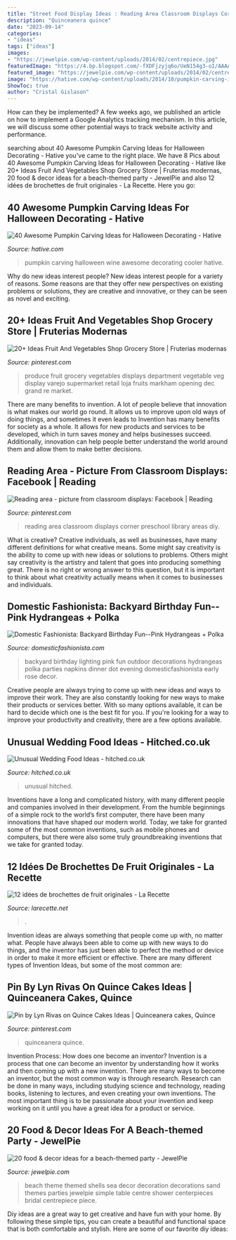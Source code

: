 ```yaml
---
title: "Street Food Display Ideas : Reading Area Classroom Displays Corner Preschool Library Areas Diy"
description: "Quinceanera quince"
date: "2023-09-14"
categories:
- "ideas"
tags: ["ideas"]
images:
- "https://jewelpie.com/wp-content/uploads/2014/02/centrepiece.jpg"
featuredImage: "https://4.bp.blogspot.com/-fXDFjzyjq6o/UeN154g3-oI/AAAAAAAAZTI/b0TRA20m93M/s1600/Pink+Backyard+Birthday+Party-40.jpg"
featured_image: "https://jewelpie.com/wp-content/uploads/2014/02/centrepiece.jpg"
image: "https://hative.com/wp-content/uploads/2014/10/pumpkin-carving-ideas/30-wine-cooler-pumpkin.jpg"
ShowToc: true
author: "Cristal Gislason"
---
```



How can they be implemented?
A few weeks ago, we published an article on how to implement a Google Analytics tracking mechanism. In this article, we will discuss some other potential ways to track website activity and performance.

	

		
searching about 40 Awesome Pumpkin Carving Ideas for Halloween Decorating - Hative you've came to the right place. We have 8 Pics about 40 Awesome Pumpkin Carving Ideas for Halloween Decorating - Hative like 20+ Ideas Fruit And Vegetables Shop Grocery Store | Fruterias modernas, 20 food &amp; decor ideas for a beach-themed party - JewelPie and also 12 idées de brochettes de fruit originales - La Recette. Here you go:
		
    
## 40 Awesome Pumpkin Carving Ideas For Halloween Decorating - Hative

<img loading=lazy src="https://hative.com/wp-content/uploads/2014/10/pumpkin-carving-ideas/30-wine-cooler-pumpkin.jpg" onerror="this.onerror=null;this.src='https://tse4.mm.bing.net/th?id=OIP.8FEsfgfBW_9Kq2kfCDJ__AHaLr&amp;pid=15.1';" alt="40 Awesome Pumpkin Carving Ideas for Halloween Decorating - Hative">

_Source: hative.com_

>pumpkin carving halloween wine awesome decorating cooler hative. 

	

Why do new ideas interest people?
New ideas interest people for a variety of reasons. Some reasons are that they offer new perspectives on existing problems or solutions, they are creative and innovative, or they can be seen as novel and exciting.

    
## 20+ Ideas Fruit And Vegetables Shop Grocery Store | Fruterias Modernas

<img loading=lazy src="https://i.pinimg.com/736x/1b/56/4a/1b564ad5a0668bf1f831bab9efd16e16.jpg" onerror="this.onerror=null;this.src='https://tse2.mm.bing.net/th?id=OIP.Zexka1PtIDPg3-2vXqHn7QAAAA&amp;pid=15.1';" alt="20+ Ideas Fruit And Vegetables Shop Grocery Store | Fruterias modernas">

_Source: pinterest.com_

>produce fruit grocery vegetables displays department vegetable veg display varejo supermarket retail loja fruits markham opening dec grand re market. 

	

There are many benefits to invention. A lot of people believe that innovation is what makes our world go round. It allows us to improve upon old ways of doing things, and sometimes it even leads to
Invention has many benefits for society as a whole. It allows for new products and services to be developed, which in turn saves money and helps businesses succeed. Additionally, innovation can help people better understand the world around them and allow them to make better decisions.

    
## Reading Area - Picture From Classroom Displays: Facebook | Reading

<img loading=lazy src="https://i.pinimg.com/736x/2b/d7/fa/2bd7facea9caf0cd6b3d67474ac5caf1--reading-tips-reading-areas.jpg" onerror="this.onerror=null;this.src='https://tse1.mm.bing.net/th?id=OIP.P1V0UwQBsBJfGbuM-waeGgHaJ4&amp;pid=15.1';" alt="Reading area - picture from classroom displays: Facebook | Reading">

_Source: pinterest.com_

>reading area classroom displays corner preschool library areas diy. 

	

What is creative?
Creative individuals, as well as businesses, have many different definitions for what creative means. Some might say creativity is the ability to come up with new ideas or solutions to problems. Others might say creativity is the artistry and talent that goes into producing something great. There is no right or wrong answer to this question, but it is important to think about what creativity actually means when it comes to businesses and individuals.

    
## Domestic Fashionista: Backyard Birthday Fun--Pink Hydrangeas + Polka

<img loading=lazy src="https://4.bp.blogspot.com/-fXDFjzyjq6o/UeN154g3-oI/AAAAAAAAZTI/b0TRA20m93M/s1600/Pink+Backyard+Birthday+Party-40.jpg" onerror="this.onerror=null;this.src='https://tse3.mm.bing.net/th?id=OIP.ZUnPlQGnAOHVR3NjQtaBcgHaLG&amp;pid=15.1';" alt="Domestic Fashionista: Backyard Birthday Fun--Pink Hydrangeas + Polka">

_Source: domesticfashionista.com_

>backyard birthday lighting pink fun outdoor decorations hydrangeas polka parties napkins dinner dot evening domesticfashionista early rose decor. 

	

Creative people are always trying to come up with new ideas and ways to improve their work. They are also constantly looking for new ways to make their products or services better. With so many options available, it can be hard to decide which one is the best fit for you. If you're looking for a way to improve your productivity and creativity, there are a few options available.

    
## Unusual Wedding Food Ideas - Hitched.co.uk

<img loading=lazy src="https://cdn0.hitched.co.uk/articles/images/1/2/8/7/img_67821/wedding-food-hog-roast.jpg" onerror="this.onerror=null;this.src='https://tse1.mm.bing.net/th?id=OIP.vj805r4-n-HK4UH2JqqwDgHaLH&amp;pid=15.1';" alt="Unusual Wedding Food Ideas - hitched.co.uk">

_Source: hitched.co.uk_

>unusual hitched. 

	

Inventions have a long and complicated history, with many different people and companies involved in their development. From the humble beginnings of a simple rock to the world’s first computer, there have been many innovations that have shaped our modern world. Today, we take for granted some of the most common inventions, such as mobile phones and computers, but there were also some truly groundbreaking inventions that we take for granted today.

    
## 12 Idées De Brochettes De Fruit Originales - La Recette

<img loading=lazy src="http://larecette.net/wp-content/uploads/2015/03/11070737_10152803680807825_9160589441016240271_n.jpg" onerror="this.onerror=null;this.src='https://tse1.mm.bing.net/th?id=OIP.8ebVvk2LQVT_ag74HHXfTQHaLH&amp;pid=15.1';" alt="12 idées de brochettes de fruit originales - La Recette">

_Source: larecette.net_

>. 

	

Invention ideas are always something that people come up with, no matter what. People have always been able to come up with new ways to do things, and the inventor has just been able to perfect the method or device in order to make it more efficient or effective. There are many different types of Invention Ideas, but some of the most common are:

    
## Pin By Lyn Rivas On Quince Cakes Ideas | Quinceanera Cakes, Quince

<img loading=lazy src="https://i.pinimg.com/736x/e4/68/a7/e468a7d336dea859e75f0c573b15ecb8--quince-cakes-fruit.jpg" onerror="this.onerror=null;this.src='https://tse4.mm.bing.net/th?id=OIP.7nkEGdaVW6wDMiblArOoRwHaJ3&amp;pid=15.1';" alt="Pin by Lyn Rivas on Quince Cakes Ideas | Quinceanera cakes, Quince">

_Source: pinterest.com_

>quinceanera quince. 

	

Invention Process: How does one become an inventor?
Invention is a process that one can become an inventor by understanding how it works and then coming up with a new invention. There are many ways to become an inventor, but the most common way is through research. Research can be done in many ways, including studying science and technology, reading books, listening to lectures, and even creating your own inventions. The most important thing is to be passionate about your invention and keep working on it until you have a great idea for a product or service.

    
## 20 Food &amp; Decor Ideas For A Beach-themed Party - JewelPie

<img loading=lazy src="https://jewelpie.com/wp-content/uploads/2014/02/centrepiece.jpg" onerror="this.onerror=null;this.src='https://tse3.mm.bing.net/th?id=OIP.gC_B31XP-QbAYS2WniHGlAHaJ6&amp;pid=15.1';" alt="20 food &amp; decor ideas for a beach-themed party - JewelPie">

_Source: jewelpie.com_

>beach theme themed shells sea decor decoration decorations sand themes parties jewelpie simple table centre shower centerpieces bridal centrepiece piece. 

	

Diy ideas are a great way to get creative and have fun with your home. By following these simple tips, you can create a beautiful and functional space that is both comfortable and stylish. Here are some of our favorite diy ideas: 

